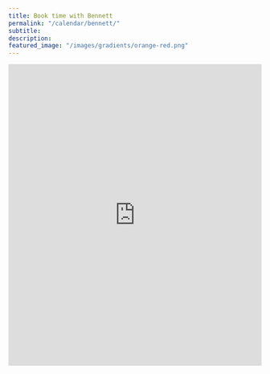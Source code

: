 ```yaml
---
title: Book time with Bennett
permalink: "/calendar/bennett/"
subtitle: 
description: 
featured_image: "/images/gradients/orange-red.png"
---
```


<iframe src="https://calendar.notion.so/meet/andrewgruen/working-paper" width="100%" height="600" frameborder="0"></iframe>